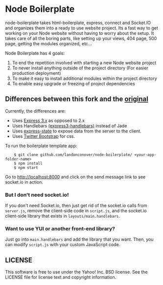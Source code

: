 Node Boilerplate
=================
node-boilerplate takes html-boilerplate, express, connect and Socket.IO and organizes them into a ready to use website project. Its a fast way to get working on your Node website without having to worry about the setup. It takes care of all the boring parts, like setting up your views, 404 page, 500 page, getting the modules organized, etc... 

Node Boilerplate has 4 goals:

1. To end the repetition involved with starting a new Node website project
2. To never install anything outside of the project directory (For easier production deployment)
3. To make it easy to install additional modules within the project directory
4. To enable easy upgrade or freezing of project dependencies  

Differences between this fork and the [original](https://github.com/robrighter/node-boilerplate)
----------------------------------------------

Currently, the differences are:

* Uses [Express 3.x](https://github.com/visionmedia/express/wiki/Migrating-from-2.x-to-3.x) as opposed to 2.x
* Uses Handlebars [(express3-handlebars)](https://github.com/ericf/express3-handlebars) instead of Jade
* Uses [express-state](https://github.com/yahoo/express-state) to expose data from the server to the client. 
* Uses [Twitter Bootstrap](https://github.com/twbs/bootstrap) for css. 

To run the boilerplate template app:

```shell
    $ git clone github.com/landonconover/node-boilerplate/ <your-app-folder-name>
    $ npm install
    $ npm start
```

Go to [http://localhost:8000](http://localhost:8000) and click on the send message link to see socket.io in action.

### But I don't need socket.io!

If you don't need Socket.io, then just get rid of the socket.io calls from `server.js`, remove the client-side code in `script.js`, and the socket.io client-side library that exists in `layouts/main.handlebars`.

### Want to use YUI or another front-end library?

Just go into `main.handlebars` and add the library that you want. Then, you can modify `script.js` with your custom JavaScript code. 

LICENSE
-------
This software is free to use under the Yahoo! Inc. BSD license. See the LICENSE file for license text and copyright information.
